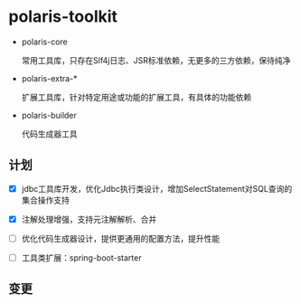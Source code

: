 # polaris-toolkit

- polaris-core

  常用工具库，只存在Slf4j日志、JSR标准依赖，无更多的三方依赖，保待纯净

- polaris-extra-*

  扩展工具库，针对特定用途或功能的扩展工具，有具体的功能依赖

- polaris-builder

  代码生成器工具

## 计划

- [x] jdbc工具库开发，优化Jdbc执行类设计，增加SelectStatement对SQL查询的集合操作支持
- [x] 注解处理增强，支持元注解解析、合并
- [ ] 优化代码生成器设计，提供更通用的配置方法，提升性能
- [ ] 工具类扩展：spring-boot-starter


## 变更

